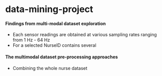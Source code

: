 # data-mining-project

#### Findings from multi-modal dataset exploration

- Each sensor readings are obtained at various sampling rates ranging from 1 Hz - 64 Hz
- For a selected NurseID contains several 

#### The multimodal dataset pre-processing approaches

- Combining the whole nurse dataset 


    

